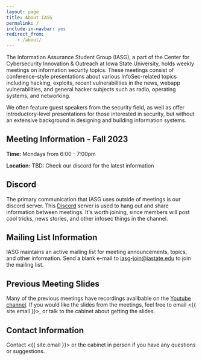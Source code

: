 ```yaml
---
layout: page
title: About IASG
permalink: /
include-in-navbar: yes
redirect_from: 
    - /about/
---
```

The Information Assurance Student Group (IASG), a part of the
Center for Cybersecurity Innovation & Outreach at Iowa State University,
holds weekly meetings on information
security topics. These meetings consist of conference-style
presentations about various InfoSec-related topics including
hacking, exploits, recent vulnerabilities in the news,
webapp vulnerabilities, and general hacker subjects such as 
radio, operating systems, and networking.

We often feature guest speakers from the security field, as well
as offer introductory-level presentations for those interested in
security, but without an extensive background in designing
and building information systems.

**Meeting Information - Fall 2023**
-------------------
<!-- Also change this in meetings.html -->
**Time:** Mondays from 6:00 - 7:00pm

**Location:** TBD: Check our discord for the latest information

Discord
--------------

The primary communication that IASG uses outside of meetings is our discord server. This [Discord](https://discord.gg/3xxec7V5zN) server is used to hang out and share information
between meetings. It's worth joining, since members will post cool
tricks, news stories, and other infosec things in the channel. 

Mailing List Information
------------------------

IASG maintains an active mailing list for meeting announcements, topics, and
other information. Send a blank e-mail to <iasg-join@iastate.edu> to join the mailing list.

Previous Meeting Slides
------------------------

Many of the previous meetings have recordings availbable on the [Youtube channel](https://www.youtube.com/channel/UC-rLOtGfHGx9N1mlNNEwJNQ). If you would like the slides from the meetings, feel free to email <{{ site.email }}>, or talk to the cabinet about getting the slides. 


Contact Information
--------------

Contact <{{ site.email }}> or the cabinet in person if you have any questions or suggestions.
